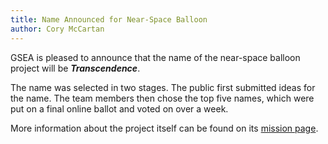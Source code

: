 ```yaml
---
title: Name Announced for Near-Space Balloon
author: Cory McCartan
---
```


GSEA is pleased to announce that the name of the near-space balloon project
will be _**Transcendence**_.  

The name was selected in two stages.  The public first submitted ideas for the
name.  The team members then chose the top five names, which were put on a
final online ballot and voted on over a week.  

More information about the project itself can be found on its [mission
page](/missions/nearspaceballoon).
